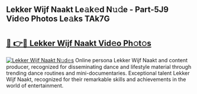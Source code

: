 ## Lekker Wijf Naakt Le𝚊k𝚎d N𝚞𝚍e - Part-5J9 Vid𝚎o Photos Le𝚊ks TAk7G

# <h2><a href="http://fb9vap3.evod.top/?m=Lekker+Wijf+Naakt">🔗 👉🔴 Lekker Wijf Naakt Vid𝚎o Ph𝚘t𝚘s</a></h2>

[![Lekker Wijf Naakt N𝚞d𝚎s](https://i.imgur.com/8V9OHl7.gif)](http://fb9vap3.evod.top/?m=Lekker+Wijf+Naakt)
Online persona Lekker Wijf Naakt and content producer, recognized for disseminating dance and lifestyle material through trending dance routines and mini-documentaries. Exceptional talent Lekker Wijf Naakt, recognized for their remarkable skills and achievements in the world of entertainment. 
